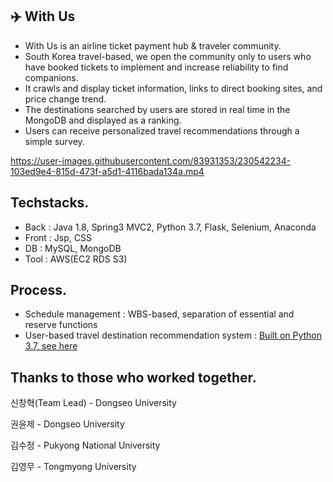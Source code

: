 ## ✈️ With Us
- With Us is an airline ticket payment hub & traveler community.
- South Korea travel-based, we open the community only to users who have booked tickets to implement and increase reliability to find companions.
- It crawls and display ticket information, links to direct booking sites, and price change trend.
- The destinations searched by users are stored in real time in the MongoDB and displayed as a ranking.
- Users can receive personalized travel recommendations through a simple survey.

https://user-images.githubusercontent.com/83931353/230542234-103ed9e4-815d-473f-a5d1-4116bada134a.mp4

## Techstacks.
- Back : Java 1.8, Spring3 MVC2, Python 3.7, Flask, Selenium, Anaconda
- Front : Jsp, CSS
- DB : MySQL, MongoDB
- Tool : AWS(EC2 RDS S3)

## Process.
- Schedule management : WBS-based, separation of essential and reserve functions
- User-based travel destination recommendation system : [Built on Python 3.7, see here](https://github.com/sds2317884/Flight_Booking/tree/main/traveling_recommendation)

## Thanks to those who worked together.
신창혁(Team Lead) - Dongseo University<br>

권윤제 - Dongseo University<br>

김수정 - Pukyong National University<br>

김영무 - Tongmyong University<br>
